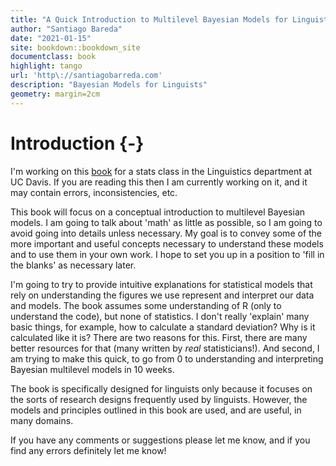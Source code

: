 ```yaml
--- 
title: "A Quick Introduction to Multilevel Bayesian Models for Linguistic Researchers"
author: "Santiago Bareda"
date: "2021-01-15"
site: bookdown::bookdown_site
documentclass: book
highlight: tango
url: 'http\://santiagobarreda.com'
description: "Bayesian Models for Linguists"
geometry: margin=2cm
---
```


# Introduction {-}

I'm working on this [book](https://youtu.be/RS49gJ2eKrY?t=107) for a stats class in the Linguistics department at UC Davis. If you are reading this then I am currently working on it, and it may contain errors, inconsistencies, etc. 

This book will focus on a conceptual introduction to multilevel Bayesian models. I am going to talk about 'math' as little as possible, so I am going to avoid going into details unless necessary. My goal is to convey some of the more important and useful concepts necessary to understand these models and to use them in your own work. I hope to set you up in a position to 'fill in the blanks' as necessary later. 

I'm going to try to provide intuitive explanations for statistical models that rely on understanding the figures we use represent and interpret our data and models. The book assumes some understanding of R (only to understand the code), but none of statistics. I don't really 'explain' many basic things, for example, how to calculate a standard deviation? Why is it calculated like it is? There are two reasons for this. First, there are many better resources for that (many written by *real* statisticians!). And second, I am trying to make this quick, to go from 0 to understanding and interpreting Bayesian multilevel models in 10 weeks.

The book is specifically designed for linguists only because it focuses on the sorts of research designs frequently used by linguists. However, the models and principles outlined in this book are used, and are useful, in many domains. 

If you have any comments or suggestions please let me know, and if you find any errors definitely let me know!

